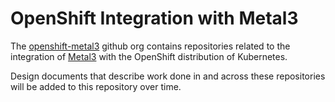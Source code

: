 # OpenShift Integration with Metal3

The [openshift-metal3](https://github.com/openshift-metal3) github org
contains repositories related to the integration of
[Metal3](http://metal3.io) with the OpenShift distribution of
Kubernetes.

Design documents that describe work done in and across these repositories will
be added to this repository over time.
